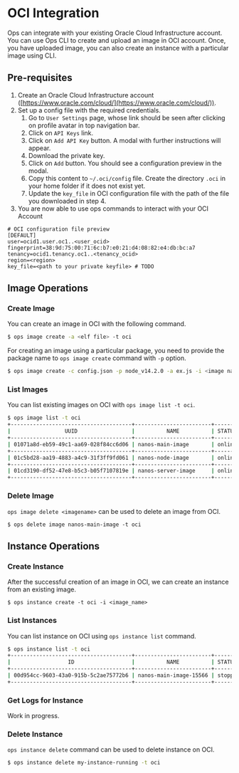 OCI Integration
========================

Ops can integrate with your existing Oracle Cloud Infrastructure account. You can use Ops CLI to create and upload an image in OCI account.
Once, you have uploaded image, you can also create an instance with a particular image using CLI.

## Pre-requisites

1. Create an Oracle Cloud Infrastructure account ([https://www.oracle.com/cloud/](https://www.oracle.com/cloud/)).
2. Set up a config file with the required credentials.
    1. Go to `User Settings` page, whose link should be seen after clicking on profile avatar in top navigation bar.
    2. Click on `API Keys` link.
    3. Click on `Add API Key` button. A modal with further instructions will appear.
    4. Download the private key.
    5. Click on `Add` button. You should see a configuration preview in the modal.
    6. Copy this content to `~/.oci/config` file. Create the directory `.oci` in your home folder if it does not exist yet.
    7. Update the `key_file` in OCI configuration file with the path of the file you downloaded in step 4.
3. You are now able to use ops commands to interact with your OCI Account


```
# OCI configuration file preview
[DEFAULT]
user=ocid1.user.oc1..<user_ocid>
fingerprint=38:9d:75:00:71:6c:b7:e0:21:d4:08:82:e4:db:bc:a7
tenancy=ocid1.tenancy.oc1..<tenancy_ocid>
region=<region>
key_file=<path to your private keyfile> # TODO
```


## Image Operations
### Create Image
You can create an image in OCI with the following command.

```sh
$ ops image create -a <elf file> -t oci
```

For creating an image using a particular package, you need to provide the package name to `ops image create` command with `-p` option.

```sh
$ ops image create -c config.json -p node_v14.2.0 -a ex.js -i <image name> -t oci
```

### List Images

You can list existing images on OCI with `ops image list -t oci`.

```sh
$ ops image list -t oci
+--------------------------------------+------------------------+--------+---------+------------------+
|                 UUID                 |          NAME          | STATUS |  SIZE   |    CREATEDAT     |
+--------------------------------------+------------------------+--------+---------+------------------+
| 01071a8d-eb59-49c1-aa69-028f84cc6d06 | nanos-main-image       | online | 10.0 GB | 3 days ago       |
+--------------------------------------+------------------------+--------+---------+------------------+
| 01c5bd28-aa19-4883-a4c9-31f3ff9fd061 | nanos-node-image       | online | 10.0 GB | 1 month ago      |
+--------------------------------------+------------------------+--------+---------+------------------+
| 01cd3190-df52-47e8-b5c3-b05f7107819e | nanos-server-image     | online | 10.0 GB | 1 year ago       |
+--------------------------------------+------------------------+--------+---------+------------------+
```

### Delete Image

`ops image delete <imagename>` can be used to delete an image from OCI.

```
$ ops delete image nanos-main-image -t oci
```

## Instance Operations
### Create Instance

After the successful creation of an image in OCI, we can create an instance from an existing image.
```
$ ops instance create -t oci -i <image_name>
```

### List Instances

You can list instance on OCI using `ops instance list` command.

```sh
$ ops instance list -t oci
+--------------------------------------+------------------------+---------+-------------+-----------------------------------------+
|                  ID                  |          NAME          | STATUS  | PRIVATE IPS |               PUBLIC IPS                |
+--------------------------------------+------------------------+---------+-------------+-----------------------------------------+
| 00d954cc-9603-43a0-915b-5c2ae75772b6 | nanos-main-image-15566 | stopped | 10.8.3.63   | 209.151.144.166                         |
+--------------------------------------+------------------------+---------+-------------+-----------------------------------------+
```

### Get Logs for Instance

Work in progress.

### Delete Instance

`ops instance delete` command can be used to delete instance on OCI.

```sh
$ ops instance delete my-instance-running -t oci
```
